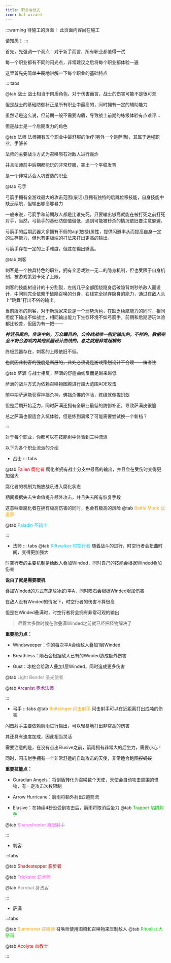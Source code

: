 ```yaml
---
title: 职业与分支
icon: hat-wizard
---
```

:::warning 待施工的页面！
此页面内容尚在施工

请知悉！
:::

首先，先强调一个观点：对于新手而言，所有职业都值得一试

每一个职业都有不同的闪光点，非常建议之后将每个职业都体验一遍

这里首先先简单~~主观~~地讲解一下每个职业的基础特点

::: tabs

@tab 战士
战士相当于肉盾角色，对于伤害而言，战士的伤害可能不是很可观

但是战士的基础防御补正是所有职业中最高的，同时拥有一定的辅助能力


虽然话是这么说，但前期一般不需要肉盾，导致战士前期的练级体验有点难评...

但是战士是一个后期发力的角色


@tab 法师
法师拥有五个职业中最舒服的治疗(另外一个是萨满)，其属于远程职业，手够长

法师的主要战斗方式为召唤陨石对敌人进行轰炸

并且法师前中后期都能玩的非常舒服，突出一个平稳发育

是一个非常适合入坑首选的职业


@tab 弓手

弓箭手拥有全游戏最大的攻击范围(废话)且拥有独特的后跳位移技能，自身技能中缺乏续航，但输出够高够暴力

一般来说，弓箭手和前期敌人都是比谁先死，只要输出够高就能在被打死之前打死对手，当然，弓箭手的基础防御值偏低，遇到可能被秒杀的情况依旧要注意躲避。


弓箭手的后期武器大多拥有不低的agi(敏捷)属性，提供闪避率从而提高自身一定的生存能力，但也有更极端的打法来打出更高的输出。

弓箭手存在一定的上手难度，但胜在输出够高。


@tab 刺客

刺客是一个独具特色的职业，拥有全游戏独一无二的隐身机制，但也受限于自身机制，被游戏策划卡死了上限。

刺客的技能树设计的十分割裂，左线几乎全部围绕隐身后破隐背刺秒杀敌人而设计，中间则完全依赖于破隐召唤的分身，右线完全抛弃隐身的能力，通过在敌人头上“跳舞”打出不俗的输出。

当前版本的刺客，对于新玩家来说是一个弱势角色，在缺乏续航能力的同时，相同坦度下输出不如战士，相同输出能力下生存环境不如弓箭手，前期和后期游玩体验都比较差，但因为有一把——

***神话品质的，传说中的，万众瞩目的，公会战战唯一指定输出的，不祥的，数据完全不符合游戏内其他武器设计曲线的，总之就是非常超模的***

终极武器存在，刺客的上限依旧不低。

~~也就因此刺客的强度是断层的，此处必须说是游戏策划设计不合理——编者注~~


@tab 萨满
与战士相反，萨满的舒适曲线反而是越来越低

萨满的战斗方式为依赖召唤物图腾进行超大范围AOE攻击

前中期萨满能获得神挡杀神，佛挡杀佛的体验，练级就像捏蚂蚁

但是后期开始乏力，同时萨满还拥有全职业最低的防御补正，导致萨满皮很脆

总之萨满也很适合入坑体验，但是练到满级了可能需要尝试换一个新档？

:::

对于每个职业，你都可以在技能树中体验到三种流派

以下为各个职业流派的介绍

+ 战士
::: tabs

@tab <font color="red">Fallen 腐化者</font>
腐化者拥有战士分支中最高的输出，并且会在受伤时变得更加强大

腐化者的机制为施放战吼进入腐化状态

期间根据失去生命值提升额外攻击，并且失去所有恢复手段

这意味着腐化者在拥有极高伤害的同时，也会有极高的风险
@tab <font color="orange">Battle Monk 武道家</font>

@tab <font color=18c7f0> Paladin 圣骑士</font>

:::

+ 法师
::: tabs
@tab <font color=18c7f0> Riftwalker 时空行者</font>
随着战斗的进行，时空行者会扭曲时间，变得更加强大

时空行者的主要机制是给敌人叠加Winded，同时自己的技能会根据Winded叠加伤害

**说白了就是需要暖机**

叠加Winded的方式有施放冰蛇/平A，同时陨石会根据Winded增加伤害

在敌人没有Winded的情况下，时空行者的伤害不算很高

但是在Winded叠满时，时空行者将会拥有非常可观的输出

>尽管大多数时候在你叠满Winded之前就已经把怪物解决了

**重要能力点：**

+ Windsweeper：你的每次平A会给敌人叠加1层Winded

+ Breathless：陨石会根据敌人已有的Winded造成额外伤害

+ Gust：冰蛇会给敌人叠加1层Winded，同时造成更多伤害
  

@tab <font color="grey"> Light Bender 圣光使者</font>

@tab <font color="purple"> Arcanist 奥术法师</font>


:::

+ 弓手
:::tabs
@tab <font color="orange"> Boltslinger 闪击射手</font>
闪击射手可以在近距离打出成吨的伤害

闪击射手主要依赖箭雨进行输出，可以轻易地打出非常高的伤害

其还具有速度加成，因此相当灵活

需要注意的是，在没有点出Elusive之前，箭雨拥有非常大的后坐力，需要小心！

同时，闪击射手拥有一个非常舒适的自动攻击的天使，非常适合跑图~~捏蚂蚁~~

**重要技能点：**

+ Guradian Angels：将剑盾转化为召唤数个天使，天使会自动攻击周围的怪物，有一定攻击次数限制

+ Arrow Hurricane：箭雨将额外射出2道箭流

+ Elusive：在持续4秒没受到攻击后，箭雨将取消后坐力
@tab <font color=00AA00>Trapper 陷阱射手 </font>

@tab <font color=FF55FF> Sharpshooter 鹰眼射手 </font>

:::

+ 刺客

:::tabs

@tab <font color=AA0000> Shadestepper 影步者 </font>

@tab <font color=FF55FF> Trickster 幻术师 </font>

@tab <font color="grey"> Acrobat 身法客 </font>

:::

+ 萨满

:::tabs

@tab <font color="orange"> Summoner 召唤师 </font>
召唤师使用图腾和召唤物来压制敌人
@tab <font color=16d108> Ritualist 大祭司 </font>

@tab <font color="red"> Acolyte 血教士 </font>

:::